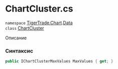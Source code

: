 
# ChartCluster.cs
`namespace` [TigerTrade.Chart](../../TigerTrade.Chart.md).[Data](../../TigerTrade.Chart/Data.md)  
    `class` [ChartCluster](../../ChartCluster.cs.md)

Описание

### Синтаксис
```csharp
public IChartClusterMaxValues MaxValues { get; }
```
